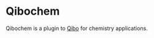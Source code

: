 # Qibochem

Qibochem is a plugin to [Qibo](https://github.com/qiboteam/qibo) for chemistry applications.
